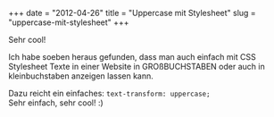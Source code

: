 +++
date = "2012-04-26"
title = "Uppercase mit Stylesheet"
slug = "uppercase-mit-stylesheet"
+++

Sehr cool!

Ich habe soeben heraus gefunden, dass man auch einfach mit CSS Stylesheet Texte in einer Website in GROßBUCHSTABEN oder auch in kleinbuchstaben anzeigen lassen kann.

Dazu reicht ein einfaches:
`text-transform: uppercase;`  
Sehr einfach, sehr cool! :)
